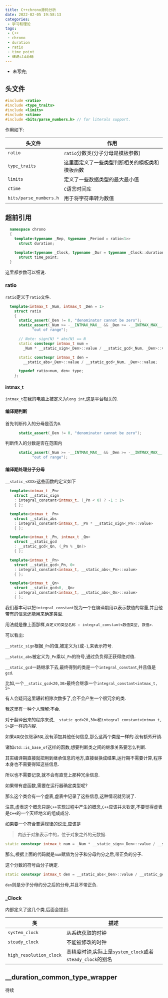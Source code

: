 ```yaml
---
title: C++chrono源码分析
date: 2022-02-05 19:58:13
categories:
 - 学习和理论
tags:
 - C++
 - chrono
 - duration
 - ratio
 - time_point
 - 细说std源码
---
```


* 未写完;

<!-- more -->


## 头文件

```cpp
#include <ratio>
#include <type_traits>
#include <limits>
#include <ctime>
#include <bits/parse_numbers.h> // for literals support.
```

作用如下:

| 头文件 | 作用 |
| --- | --- |
| `ratio` | `ratio`分数类(分子分母是模板参数) |
| `type_traits` | 这里面定义了一些类型判断相关的模板类和模板函数 |
| `limits` | 定义了一些数据类型的最大最小值 |
| `ctime` | `C`语言时间库 |
| `bits/parse_numbers.h` | 用于将字符串转为数值 |

## 超前引用

```cpp
  namespace chrono
  {
    template<typename _Rep, typename _Period = ratio<1>>
      struct duration;

    template<typename _Clock, typename _Dur = typename _Clock::duration>
      struct time_point;
  }
```

这里都参数可以细说.

### ratio

`ratio`定义于`ratio`文件.

```cpp
  template<intmax_t _Num, intmax_t _Den = 1>
    struct ratio
    {
      static_assert(_Den != 0, "denominator cannot be zero");
      static_assert(_Num >= -__INTMAX_MAX__ && _Den >= -__INTMAX_MAX__,
		    "out of range");

      // Note: sign(N) * abs(N) == N
      static constexpr intmax_t num =
        _Num * __static_sign<_Den>::value / __static_gcd<_Num, _Den>::value;

      static constexpr intmax_t den =
        __static_abs<_Den>::value / __static_gcd<_Num, _Den>::value;

      typedef ratio<num, den> type;
    };
```

#### intmax\_t

`intmax_t`在我的电脑上被定义为`long int`,这是平台相关的.

#### 编译期判断

首先判断传入的分母是否为`0`.

```cpp
      static_assert(_Den != 0, "denominator cannot be zero");
```

判断传入的分数是否在范围内

```cpp
      static_assert(_Num >= -__INTMAX_MAX__ && _Den >= -__INTMAX_MAX__,
		    "out of range");
```

#### 编译期处理分子分母

`__static_<XXX>`这些函数的定义如下

```cpp
  template<intmax_t _Pn>
    struct __static_sign
    : integral_constant<intmax_t, (_Pn < 0) ? -1 : 1>
    { };

  template<intmax_t _Pn>
    struct __static_abs
    : integral_constant<intmax_t, _Pn * __static_sign<_Pn>::value>
    { };

  template<intmax_t _Pn, intmax_t _Qn>
    struct __static_gcd
    : __static_gcd<_Qn, (_Pn % _Qn)>
    { };

  template<intmax_t _Pn>
    struct __static_gcd<_Pn, 0>
    : integral_constant<intmax_t, __static_abs<_Pn>::value>
    { };

  template<intmax_t _Qn>
    struct __static_gcd<0, _Qn>
    : integral_constant<intmax_t, __static_abs<_Qn>::value>
    { };
```

我们基本可以把`integral_constant`视为一个在编译期用以表示数值的常量,并且他带有的信息还能用来确定类型.

用法就是像上面那样,`自定义的类型名称 : integral_constant<数值类型, 数值>`.

可以看出:

`__static_sign`根据`_Pn`的值,被定义为`1`或`-1`,来表示符号.

`__static_abs`被定义为`_Pn`乘以`_Pn`的符号,通过负负得正获得绝对值.

`__static_gcd`一路继承下去,最终得到的类是一个`integral_constant`,并且值是`gcd`.

比如,一个`__static_gcd<20,30>`最终会继承一个`integral_constant<intmax_t, 5>`

有人会疑问这里辗转相除次数多了,会不会产生一个很冗余的类.

我这里有一种个人理解:不会.

对于翻译出来的程序来说,`__static_gcd<20,30>`和`integral_constant<intmax_t, 5>`是一样的内容.

如果`A类`仅仅继承`B类`,没有添加其他任何信息,那么这两个类是一样的.没有额外开销.

诸如`std::is_base_of`这样的函数,想要判断类之间的继承关系要怎么判断.

其实编译期直接就把用到继承信息的地方,直接替换成结果,运行期不需要计算,程序本身也不需要得知这些信息.

所以也不需要记录,就不会有直觉上那种冗余信息.

如果带有虚函数,需要在运行器确定类型呢?

那么这个类会有一个虚表,虚表中记录了这些信息,这种情况就另说了.

注意,虚表这个概念只是`C++`实现过程中产生的概念,`C++`应该并未钦定,不要觉得虚表是`C++`的一个天经地义的组成成分.

如果要一个符合普遍规律的说法,应该是
> 内嵌于对象表示中的，位于对象之外的元数据.

```cpp
static constexpr intmax_t num = _Num * __static_sign<_Den>::value / __static_gcd<_Num, _Den>::value;
```

那么,根据上面的代码就是`num`赋值为分子和分母约分之后,带正负的分子.

这个分数的符号由分子确定.

```cpp
static constexpr intmax_t den = __static_abs<_Den>::value / __static_gcd<_Num, _Den>::value;
```

`den`则是分子分母约分之后的分母,并且不带正负.

### \_Clock

内部定义了这几个类,后面会提到.

| 类 | 描述 |
| --- | --- |
| `system_clock` | 从系统获取的时钟 |
| `steady_clock` |不能被修改的时钟 |
| `high_resolution_clock` | 高精度时钟,实际上是`system_clock`或者`steady_clock`的别名 |


## \_\_duration\_common\_type\_wrapper

待续